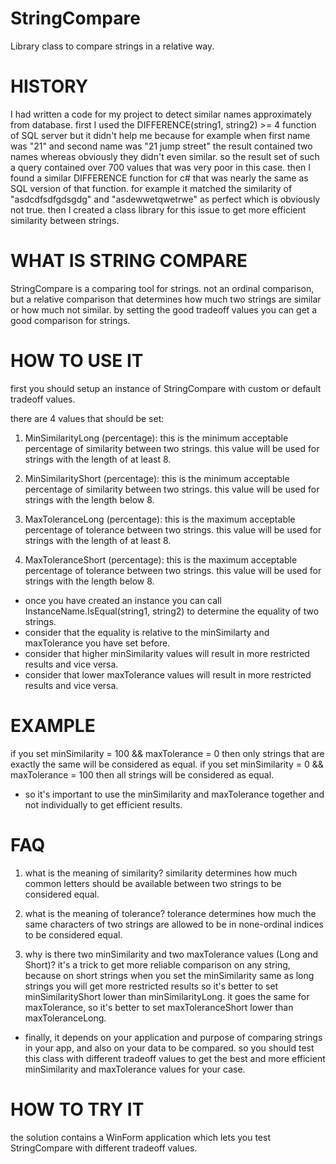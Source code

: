# StringCompare
Library class to compare strings in a relative way.

# HISTORY
I had written a code for my project to detect similar names approximately from database.
first I used the DIFFERENCE(string1, string2) >= 4 function of SQL server but it didn't help me because for example 
when first name was "21" and second name was "21 jump street" the result contained two names whereas obviously they didn't even 
similar. so the result set of such a query contained over 700 values that was very poor in this case.
then I found a similar DIFFERENCE function for c# that was nearly the same as SQL version of that function. for example 
it matched the similarity of "asdcdfsdfgdsgdg" and "asdewwetqwetrwe" as perfect which is obviously not true.
then I created a class library for this issue to get more efficient similarity between strings.

# WHAT IS STRING COMPARE
StringCompare is a comparing tool for strings. not an ordinal comparison, but a relative comparison that 
determines how much two strings are similar or how much not similar.
by setting the good tradeoff values you can get a good comparison for strings.

# HOW TO USE IT
first you should setup an instance of StringCompare with custom or default tradeoff values.

there are 4 values that should be set:

1. MinSimilarityLong (percentage):
   this is the minimum acceptable percentage of similarity between two strings.
   this value will be used for strings with the length of at least 8.

2. MinSimilarityShort (percentage):
   this is the minimum acceptable percentage of similarity between two strings.
   this value will be used for strings with the length below 8.

3. MaxToleranceLong (percentage):
   this is the maximum acceptable percentage of tolerance between two strings.
   this value will be used for strings with the length of at least 8.

4. MaxToleranceShort (percentage):
   this is the maximum acceptable percentage of tolerance between two strings.
   this value will be used for strings with the length below 8.

* once you have created an instance you can call InstanceName.IsEqual(string1, string2) to determine the equality of two strings.
* consider that the equality is relative to the minSimilarty and maxTolerance you have set before.
* consider that higher minSimilarity values will result in more restricted results and vice versa.
* consider that lower maxTolerance values will result in more restricted results and vice versa.

# EXAMPLE
if you set minSimilarity = 100 && maxTolerance = 0
then only strings that are exactly the same will be considered as equal.
if you set minSimilarity = 0 && maxTolerance = 100
then all strings will be considered as equal.

* so it's important to use the minSimilarity and maxTolerance together and not individually to get efficient results.

# FAQ

1. what is the meaning of similarity?
   similarity determines how much common letters should be available between two strings to be considered equal.

2. what is the meaning of tolerance?
   tolerance determines how much the same characters of two strings are allowed to be in none-ordinal indices to be considered equal.

3. why is there two minSimilarity and two maxTolerance values (Long and Short)?
   it's a trick to get more reliable comparison on any string, because on short strings when you set the minSimilarity 
   same as long strings you will get more restricted results so it's better to set minSimilarityShort lower than minSimilarityLong.
   it goes the same for maxTolerance, so it's better to set maxToleranceShort lower than maxToleranceLong.

* finally, it depends on your application and purpose of comparing strings in your app, and also on your data to be compared.
  so you should test this class with different tradeoff values to get the best and more efficient minSimilarity and maxTolerance 
  values for your case.

# HOW TO TRY IT
the solution contains a WinForm application which lets you test StringCompare with different tradeoff values.
